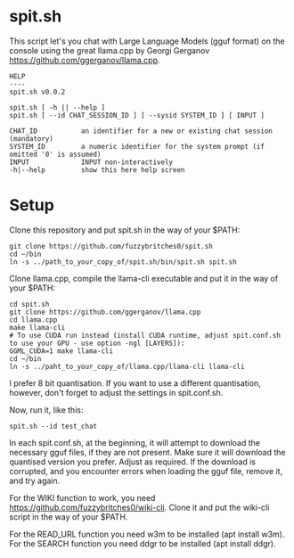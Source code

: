 # spit.sh

This script let's you chat with Large Language Models (gguf format) on the console using the great llama.cpp by Georgi Gerganov <https://github.com/ggerganov/llama.cpp>.

```
HELP
----
spit.sh v0.0.2

spit.sh [ -h || --help ]
spit.sh [ --id CHAT_SESSION_ID ] [ --sysid SYSTEM_ID ] [ INPUT ]

CHAT_ID           an identifier for a new or existing chat session (mandatory)
SYSTEM_ID         a numeric identifier for the system prompt (if omitted '0' is assumed)
INPUT             INPUT non-interactively
-h|--help         show this here help screen
```

# Setup

Clone this repository and put spit.sh in the way of your $PATH:
```
git clone https://github.com/fuzzybritches0/spit.sh
cd ~/bin
ln -s ../path_to_your_copy_of/spit.sh/bin/spit.sh spit.sh
```

Clone llama.cpp, compile the llama-cli executable and put it in the way of your $PATH:
```
cd spit.sh
git clone https://github.com/ggerganov/llama.cpp
cd llama.cpp
make llama-cli
# To use CUDA run instead (install CUDA runtime, adjust spit.conf.sh to use your GPU - use option -ngl [LAYERS]):
GGML_CUDA=1 make llama-cli
cd ~/bin
ln -s ../paht_to_your_copy_of/llama.cpp/llama-cli llama-cli
```

I prefer 8 bit quantisation. If you want to use a different quantisation, however, don't forget to adjust the settings in spit.conf.sh.

Now, run it, like this:
```
spit.sh --id test_chat
```

In each spit.conf.sh, at the beginning, it will attempt to download the necessary gguf files, if they are not present. Make sure it will download the quantised version you prefer. Adjust as required. If the download is corrupted, and you encounter errors when loading the gguf file, remove it, and try again.

For the WIKI function to work, you need <https://github.com/fuzzybritches0/wiki-cli>. Clone it and put the wiki-cli script in the way of your $PATH.

For the READ_URL function you need w3m to be installed (apt install w3m). For the SEARCH function you need ddgr to be installed (apt install ddgr).
